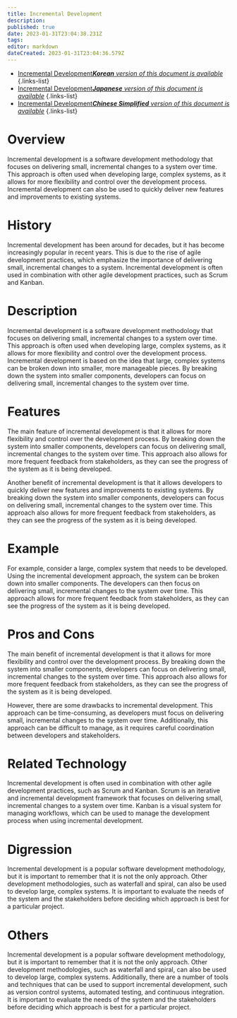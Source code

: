 ```yaml
---
title: Incremental Development
description: 
published: true
date: 2023-01-31T23:04:38.231Z
tags: 
editor: markdown
dateCreated: 2023-01-31T23:04:36.579Z
---
```


- [Incremental Development***Korean** version of this document is available*](/ko/Knowledge-base/Dictionary/incremental-development)
{.links-list}
- [Incremental Development***Japanese** version of this document is available*](/ja/Knowledge-base/Dictionary/incremental-development)
{.links-list}
- [Incremental Development***Chinese Simplified** version of this document is available*](/zh/Knowledge-base/Dictionary/incremental-development)
{.links-list}


# Overview
Incremental development is a software development methodology that focuses on delivering small, incremental changes to a system over time. This approach is often used when developing large, complex systems, as it allows for more flexibility and control over the development process. Incremental development can also be used to quickly deliver new features and improvements to existing systems.

# History
Incremental development has been around for decades, but it has become increasingly popular in recent years. This is due to the rise of agile development practices, which emphasize the importance of delivering small, incremental changes to a system. Incremental development is often used in combination with other agile development practices, such as Scrum and Kanban.

# Description
Incremental development is a software development methodology that focuses on delivering small, incremental changes to a system over time. This approach is often used when developing large, complex systems, as it allows for more flexibility and control over the development process. Incremental development is based on the idea that large, complex systems can be broken down into smaller, more manageable pieces. By breaking down the system into smaller components, developers can focus on delivering small, incremental changes to the system over time.

# Features
The main feature of incremental development is that it allows for more flexibility and control over the development process. By breaking down the system into smaller components, developers can focus on delivering small, incremental changes to the system over time. This approach also allows for more frequent feedback from stakeholders, as they can see the progress of the system as it is being developed.

Another benefit of incremental development is that it allows developers to quickly deliver new features and improvements to existing systems. By breaking down the system into smaller components, developers can focus on delivering small, incremental changes to the system over time. This approach also allows for more frequent feedback from stakeholders, as they can see the progress of the system as it is being developed.

# Example
For example, consider a large, complex system that needs to be developed. Using the incremental development approach, the system can be broken down into smaller components. The developers can then focus on delivering small, incremental changes to the system over time. This approach allows for more frequent feedback from stakeholders, as they can see the progress of the system as it is being developed.

# Pros and Cons
The main benefit of incremental development is that it allows for more flexibility and control over the development process. By breaking down the system into smaller components, developers can focus on delivering small, incremental changes to the system over time. This approach also allows for more frequent feedback from stakeholders, as they can see the progress of the system as it is being developed.

However, there are some drawbacks to incremental development. This approach can be time-consuming, as developers must focus on delivering small, incremental changes to the system over time. Additionally, this approach can be difficult to manage, as it requires careful coordination between developers and stakeholders.

# Related Technology
Incremental development is often used in combination with other agile development practices, such as Scrum and Kanban. Scrum is an iterative and incremental development framework that focuses on delivering small, incremental changes to a system over time. Kanban is a visual system for managing workflows, which can be used to manage the development process when using incremental development.

# Digression
Incremental development is a popular software development methodology, but it is important to remember that it is not the only approach. Other development methodologies, such as waterfall and spiral, can also be used to develop large, complex systems. It is important to evaluate the needs of the system and the stakeholders before deciding which approach is best for a particular project.

# Others
Incremental development is a popular software development methodology, but it is important to remember that it is not the only approach. Other development methodologies, such as waterfall and spiral, can also be used to develop large, complex systems. Additionally, there are a number of tools and techniques that can be used to support incremental development, such as version control systems, automated testing, and continuous integration. It is important to evaluate the needs of the system and the stakeholders before deciding which approach is best for a particular project.